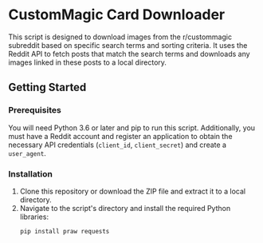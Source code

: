 # CustomMagic Card Downloader

This script is designed to download images from the r/custommagic subreddit based on specific search terms and sorting criteria. It uses the Reddit API to fetch posts that match the search terms and downloads any images linked in these posts to a local directory.

## Getting Started

### Prerequisites

You will need Python 3.6 or later and pip to run this script. Additionally, you must have a Reddit account and register an application to obtain the necessary API credentials (`client_id`, `client_secret`) and create a `user_agent`.

### Installation

1. Clone this repository or download the ZIP file and extract it to a local directory.
2. Navigate to the script's directory and install the required Python libraries:
   ```bash
   pip install praw requests
